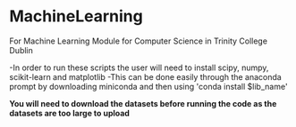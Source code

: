 # MachineLearning
For Machine Learning Module for Computer Science in Trinity College Dublin

-In order to run these scripts the user will need to install scipy, numpy, scikit-learn and matplotlib
-This can be done easily through the anaconda prompt by downloading miniconda and then using 'conda install $lib_name'

<strong>You will need to download the datasets before running the code as the datasets are too large to upload</strong>



